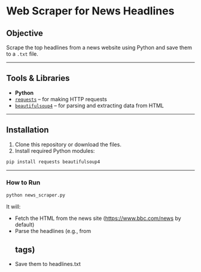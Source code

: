 # Web Scraper for News Headlines

## Objective

Scrape the top headlines from a news website using Python and save them to a `.txt` file.

---

## Tools & Libraries

- **Python**
- [`requests`](https://pypi.org/project/requests/) – for making HTTP requests
- [`beautifulsoup4`](https://pypi.org/project/beautifulsoup4/) – for parsing and extracting data from HTML

---

## Installation

1. Clone this repository or download the files.
2. Install required Python modules:

```bash
pip install requests beautifulsoup4
```

---
### How to Run

```bash
python news_scraper.py
```
It will:

- Fetch the HTML from the news site (https://www.bbc.com/news by default)
- Parse the headlines (e.g., from <h2> tags)
- Save them to headlines.txt
